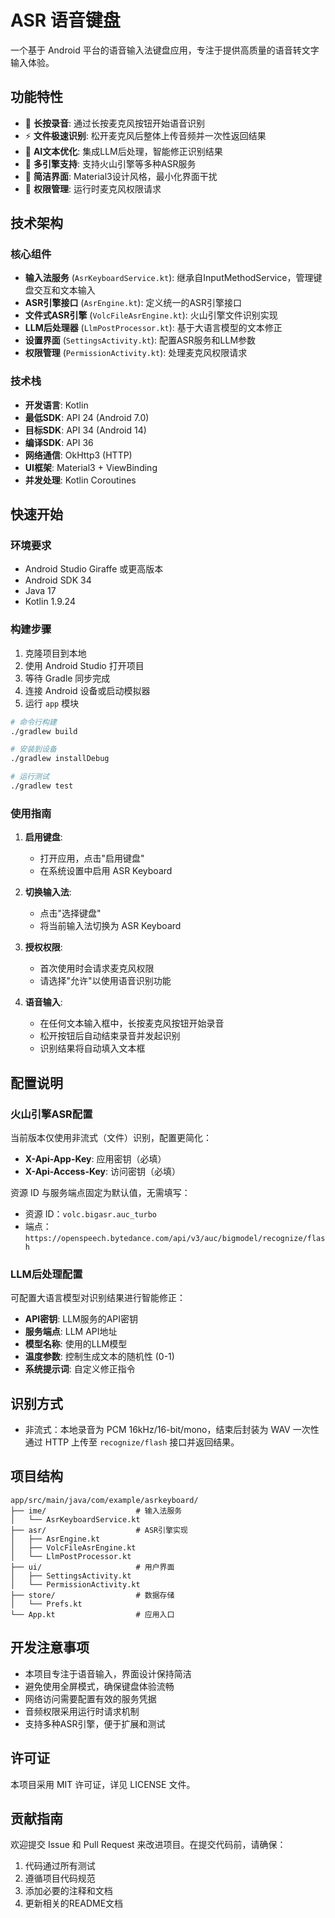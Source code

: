 # ASR 语音键盘

一个基于 Android 平台的语音输入法键盘应用，专注于提供高质量的语音转文字输入体验。

## 功能特性

- 🎤 **长按录音**: 通过长按麦克风按钮开始语音识别
- ⚡ **文件极速识别**: 松开麦克风后整体上传音频并一次性返回结果
- 🧠 **AI文本优化**: 集成LLM后处理，智能修正识别结果
- 🔧 **多引擎支持**: 支持火山引擎等多种ASR服务
- 📱 **简洁界面**: Material3设计风格，最小化界面干扰
- 🔐 **权限管理**: 运行时麦克风权限请求

## 技术架构

### 核心组件

- **输入法服务** (`AsrKeyboardService.kt`): 继承自InputMethodService，管理键盘交互和文本输入
- **ASR引擎接口** (`AsrEngine.kt`): 定义统一的ASR引擎接口
- **文件式ASR引擎** (`VolcFileAsrEngine.kt`): 火山引擎文件识别实现
- **LLM后处理器** (`LlmPostProcessor.kt`): 基于大语言模型的文本修正
- **设置界面** (`SettingsActivity.kt`): 配置ASR服务和LLM参数
- **权限管理** (`PermissionActivity.kt`): 处理麦克风权限请求

### 技术栈

- **开发语言**: Kotlin
- **最低SDK**: API 24 (Android 7.0)
- **目标SDK**: API 34 (Android 14)
- **编译SDK**: API 36
- **网络通信**: OkHttp3 (HTTP)
- **UI框架**: Material3 + ViewBinding
- **并发处理**: Kotlin Coroutines

## 快速开始

### 环境要求

- Android Studio Giraffe 或更高版本
- Android SDK 34
- Java 17
- Kotlin 1.9.24

### 构建步骤

1. 克隆项目到本地
2. 使用 Android Studio 打开项目
3. 等待 Gradle 同步完成
4. 连接 Android 设备或启动模拟器
5. 运行 `app` 模块

```bash
# 命令行构建
./gradlew build

# 安装到设备
./gradlew installDebug

# 运行测试
./gradlew test
```

### 使用指南

1. **启用键盘**:
   - 打开应用，点击"启用键盘"
   - 在系统设置中启用 ASR Keyboard

2. **切换输入法**:
   - 点击"选择键盘"
   - 将当前输入法切换为 ASR Keyboard

3. **授权权限**:
   - 首次使用时会请求麦克风权限
   - 请选择"允许"以使用语音识别功能

4. **语音输入**:
   - 在任何文本输入框中，长按麦克风按钮开始录音
   - 松开按钮后自动结束录音并发起识别
   - 识别结果将自动填入文本框

## 配置说明

### 火山引擎ASR配置

当前版本仅使用非流式（文件）识别，配置更简化：

- **X-Api-App-Key**: 应用密钥（必填）
- **X-Api-Access-Key**: 访问密钥（必填）

资源 ID 与服务端点固定为默认值，无需填写：

- 资源 ID：`volc.bigasr.auc_turbo`
- 端点：`https://openspeech.bytedance.com/api/v3/auc/bigmodel/recognize/flash`

### LLM后处理配置

可配置大语言模型对识别结果进行智能修正：

- **API密钥**: LLM服务的API密钥
- **服务端点**: LLM API地址
- **模型名称**: 使用的LLM模型
- **温度参数**: 控制生成文本的随机性 (0-1)
- **系统提示词**: 自定义修正指令

## 识别方式

- 非流式：本地录音为 PCM 16kHz/16-bit/mono，结束后封装为 WAV 一次性通过 HTTP 上传至 `recognize/flash` 接口并返回结果。

## 项目结构

```
app/src/main/java/com/example/asrkeyboard/
├── ime/                    # 输入法服务
│   └── AsrKeyboardService.kt
├── asr/                    # ASR引擎实现
│   ├── AsrEngine.kt
│   ├── VolcFileAsrEngine.kt
│   └── LlmPostProcessor.kt
├── ui/                     # 用户界面
│   ├── SettingsActivity.kt
│   └── PermissionActivity.kt
├── store/                  # 数据存储
│   └── Prefs.kt
└── App.kt                  # 应用入口
```

## 开发注意事项

- 本项目专注于语音输入，界面设计保持简洁
- 避免使用全屏模式，确保键盘体验流畅
- 网络访问需要配置有效的服务凭据
- 音频权限采用运行时请求机制
- 支持多种ASR引擎，便于扩展和测试

## 许可证

本项目采用 MIT 许可证，详见 LICENSE 文件。

## 贡献指南

欢迎提交 Issue 和 Pull Request 来改进项目。在提交代码前，请确保：

1. 代码通过所有测试
2. 遵循项目代码规范
3. 添加必要的注释和文档
4. 更新相关的README文档
